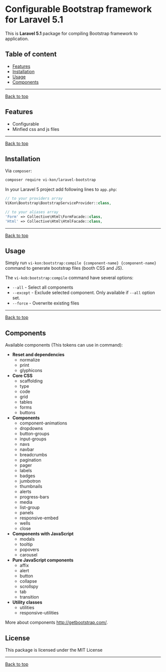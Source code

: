 # Configurable Bootstrap framework for Laravel 5.1

This is **Laravel 5.1** package for compiling Bootstrap framework to application.

## Table of content

* [Features](#features)
* [Installation](#installation)
* [Usage](#usage)
* [Components](#components)

---
[Back to top](#configurable-bootstrap-for-laravel-5)

## Features

* Configurable
* Minfied css and js files

---
[Back to top](#configurable-bootstrap-for-laravel-5)

## Installation

Via `composer`:

```bash
composer require vi-kon/laravel-bootstrap
```
In your Laravel 5 project add following lines to `app.php`:
```php
// to your providers array
ViKon\Bootstrap\BootstrapServiceProvider::class,
```

```php
// to your aliases array
'Form' => Collective\Html\FormFacade::class,
'Html' => Collective\Html\HtmlFacade::class,
```

---
[Back to top](#configurable-bootstrap-for-laravel-5)

## Usage

Simply run `vi-kon:bootstrap:compile {component-name} {component-name}` command to generate bootstrap files (booth CSS
and JS).

The `vi-kob:bootstrap:compile` command have several options:

- `--all`    - Select all components
- `--except` - Exclude selected component. Only available if `--all` option set.
- `--force`  - Overwrite existing files

---
[Back to top](#configurable-bootstrap-for-laravel-5)

## Components

Available components (This tokens can use in command):

- **Reset and dependencies**
  - normalize
  - print
  - glyphicons
- **Core CSS**
  - scaffolding
  - type
  - code
  - grid
  - tables
  - forms
  - buttons
- **Components**
  - component-animations
  - dropdowns
  - button-groups
  - input-groups
  - navs
  - navbar
  - breadcrumbs
  - pagination
  - pager
  - labels
  - badges
  - jumbotron
  - thumbnails
  - alerts
  - progress-bars
  - media
  - list-group
  - panels
  - responsive-embed
  - wells
  - close
- **Components with JavaScript**
  - modals
  - tooltip
  - popovers
  - carousel
- **Pure JavaScript components**
  - affix
  - alert
  - button
  - collapse
  - scrollspy
  - tab
  - transition
- **Utility classes**
  - utilities
  - responsive-utilities

More about components http://getbootstrap.com/.

## License

This package is licensed under the MIT License

---
[Back to top](#configurable-bootstrap-for-laravel-5)
